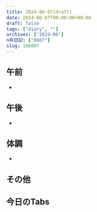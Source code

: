 ```yaml
---
title: 2024-06-07[draft]
date: 2024-06-07T00:00:00+09:00
draft: false
tags: ["diary", ""]
archives: ["2024-06"]
n年日記: ["0607"]
slug: 106007
---
```

## 午前
- 
## 午後
- 
## 体調
- 
## その他
## 今日のTabs